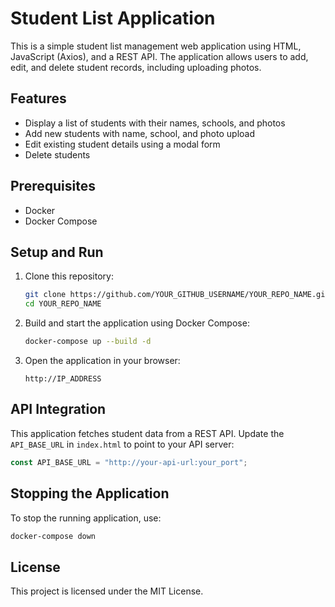 # Student List Application

This is a simple student list management web application using HTML, JavaScript (Axios), and a REST API. The application allows users to add, edit, and delete student records, including uploading photos.

## Features
- Display a list of students with their names, schools, and photos
- Add new students with name, school, and photo upload
- Edit existing student details using a modal form
- Delete students

## Prerequisites
- Docker
- Docker Compose

## Setup and Run
1. Clone this repository:
   ```sh
   git clone https://github.com/YOUR_GITHUB_USERNAME/YOUR_REPO_NAME.git
   cd YOUR_REPO_NAME
   ```
2. Build and start the application using Docker Compose:
   ```sh
   docker-compose up --build -d
   ```
3. Open the application in your browser:
   ```
   http://IP_ADDRESS
   ```

## API Integration
This application fetches student data from a REST API. Update the `API_BASE_URL` in `index.html` to point to your API server:
```js
const API_BASE_URL = "http://your-api-url:your_port";
```

## Stopping the Application
To stop the running application, use:
```sh
docker-compose down
```

## License
This project is licensed under the MIT License.

